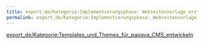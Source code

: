 ```yaml
---
title: export_de/Kategorie:Implementierungsphase: Webseitenvorlage erstellen
permalink: export_de/Kategorie:Implementierungsphase:_Webseitenvorlage_erstellen/
---
```


[export_de/Kategorie:Templates_und_Themes_für_papaya_CMS_entwickeln](export_de/Kategorie:Templates_und_Themes_für_papaya_CMS_entwickeln )